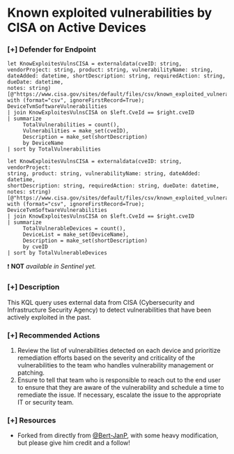 # Known exploited vulnerabilities by CISA on Active Devices

### [+] Defender for Endpoint 
```
let KnowExploitesVulnsCISA = externaldata(cveID: string, vendorProject: string, product: string, vulnerabilityName: string, dateAdded: datetime, shortDescription: string, requiredAction: string, dueDate: datetime, 
notes: string)[@"https://www.cisa.gov/sites/default/files/csv/known_exploited_vulnerabilities.csv"] with (format="csv", ignoreFirstRecord=True);
DeviceTvmSoftwareVulnerabilities
| join KnowExploitesVulnsCISA on $left.CveId == $right.cveID
| summarize
     TotalVulnerabilities = count(),
     Vulnerabilities = make_set(cveID),
     Description = make_set(shortDescription)
     by DeviceName
| sort by TotalVulnerabilities
```

```
let KnowExploitesVulnsCISA = externaldata(cveID: string, vendorProject: 
string, product: string, vulnerabilityName: string, dateAdded: datetime, 
shortDescription: string, requiredAction: string, dueDate: datetime, 
notes: string)
[@"https://www.cisa.gov/sites/default/files/csv/known_exploited_vulnerabilities.csv"] 
with (format="csv", ignoreFirstRecord=True);
DeviceTvmSoftwareVulnerabilities
| join KnowExploitesVulnsCISA on $left.CveId == $right.cveID
| summarize
     TotalVulnerableDevices = count(),
     DeviceList = make_set(DeviceName),
     Description = make_set(shortDescription)
     by cveID
| sort by TotalVulnerableDevices
```
:exclamation: **NOT** *available in Sentinel yet.*

### [+] Description
This KQL query uses external data from CISA (Cybersecurity and Infrastructure Security Agency) to detect vulnerabilities that have been actively exploited in the past.

### [+] Recommended Actions
1. Review the list of vulnerabilities detected on each device and prioritize remediation efforts based on the severity and criticality of the vulnerabilities to the team who handles vulnerability management or patching.
2. Ensure to tell that team who is responsible to reach out to the end user to ensure that they are aware of the vulnerability and schedule a time to remediate the issue. If necessary, escalate the issue to the appropriate IT or security team.

### [+] Resources
- Forked from directly from [@Bert-JanP](https://github.com/Bert-JanP), with some heavy modification, but please give him credit and a follow!

